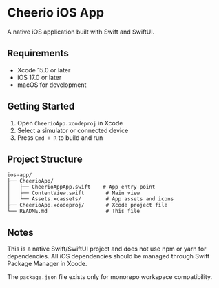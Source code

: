 # Cheerio iOS App

A native iOS application built with Swift and SwiftUI.

## Requirements

- Xcode 15.0 or later
- iOS 17.0 or later
- macOS for development

## Getting Started

1. Open `CheerioApp.xcodeproj` in Xcode
2. Select a simulator or connected device
3. Press `Cmd + R` to build and run

## Project Structure

```
ios-app/
├── CheerioApp/
│   ├── CheerioAppApp.swift    # App entry point
│   ├── ContentView.swift       # Main view
│   └── Assets.xcassets/        # App assets and icons
├── CheerioApp.xcodeproj/       # Xcode project file
└── README.md                   # This file
```

## Notes

This is a native Swift/SwiftUI project and does not use npm or yarn for dependencies. All iOS dependencies should be managed through Swift Package Manager in Xcode.

The `package.json` file exists only for monorepo workspace compatibility.

